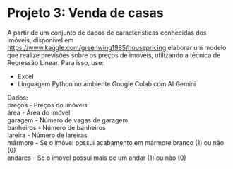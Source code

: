 # Projeto 3: Venda de casas
A partir de  um conjunto de dados de características conhecidas dos imóveis, disponível em https://www.kaggle.com/greenwing1985/housepricing
elaborar um modelo que realize previsões sobre os preços de imóveis, utilizando a técnica de Regressão Linear. Para isso, use:   

   * Excel   
   * Linguagem Python no ambiente Google Colab com AI Gemini
     
Dados:   
preços - Preços do imóveis   
área - Área do imóvel   
garagem - Número de vagas de garagem   
banheiros - Número de banheiros   
lareira - Número de lareiras   
mármore - Se o imóvel possui acabamento em mármore branco (1) ou não (0)   
andares - Se o imóvel possui mais de um andar (1) ou não (0)   
